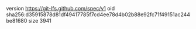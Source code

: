 version https://git-lfs.github.com/spec/v1
oid sha256:d35915878d81df49417785f7cd4ee78d4b02b88e92fc71f49151ac244be81680
size 3941
